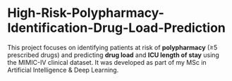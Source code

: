 # High-Risk-Polypharmacy-Identification-Drug-Load-Prediction
This project focuses on identifying patients at risk of **polypharmacy** (≥5 prescribed drugs) and predicting **drug load** and **ICU length of stay** using the MIMIC-IV clinical dataset.   It was developed as part of my MSc in Artificial Intelligence &amp; Deep Learning.
